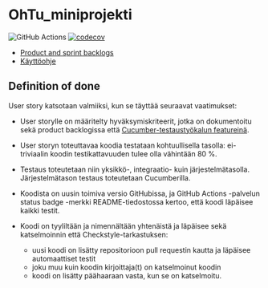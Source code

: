 # OhTu_miniprojekti

![GitHub Actions](https://github.com/Marcestus/OhTu_miniprojekti/workflows/Java%20CI%20with%20Gradle/badge.svg)
[![codecov](https://codecov.io/gh/Marcestus/OhTu_miniprojekti/branch/main/graph/badge.svg?token=3I741H9BV4)](https://codecov.io/gh/Marcestus/OhTu_miniprojekti)

- [Product and sprint backlogs](https://docs.google.com/spreadsheets/d/1jyfgLB1t1S6TO1p4N9tchziZxmQHy6vSwmqAWskcUM4/edit?usp=sharing)
- [Käyttöohje](https://github.com/Marcestus/OhTu_miniprojekti/blob/main/dokumentaatio/kayttoohje.md)

## Definition of done

User story katsotaan valmiiksi, kun se täyttää seuraavat vaatimukset:

- User storylle on määritelty hyväksymiskriteerit, jotka on dokumentoitu sekä product backlogissa että [Cucumber-testaustyökalun featureinä](https://github.com/Marcestus/OhTu_miniprojekti/tree/main/src/test/resources/lukuvinkki).

- User storyn toteuttavaa koodia testataan kohtuullisella tasolla: ei-triviaalin koodin testikattavuuden tulee olla vähintään 80 %.

- Testaus toteutetaan niin yksikkö-, integraatio- kuin järjestelmätasolla. Järjestelmätason testaus toteutetaan Cucumberilla.

- Koodista on uusin toimiva versio GitHubissa, ja GitHub Actions -palvelun status badge -merkki README-tiedostossa kertoo, että koodi läpäisee kaikki testit.
 
- Koodi on tyyliltään ja nimennältään yhtenäistä ja läpäisee sekä katselmoinnin että Checkstyle-tarkastuksen:
  * uusi koodi on lisätty repositorioon pull requestin kautta ja läpäisee automaattiset testit
  * joku muu kuin koodin kirjoittaja(t) on katselmoinut koodin
  * koodi on lisätty päähaaraan vasta, kun se on katselmoitu.
